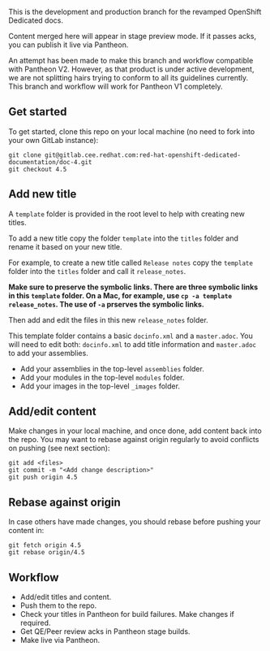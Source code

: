 This is the development and production branch for the revamped OpenShift Dedicated docs.

Content merged here will appear in stage preview mode. If it passes acks, you can publish it live via Pantheon.

An attempt has been made to make this branch and workflow compatible with Pantheon V2. However, as that product is under active development, we are not splitting hairs trying to conform to all its guidelines currently. This branch and workflow will work for Pantheon V1 completely.

## Get started
To get started, clone this repo on your local machine (no need to fork into your own GitLab instance):

```
git clone git@gitlab.cee.redhat.com:red-hat-openshift-dedicated-documentation/doc-4.git
git checkout 4.5
```

## Add new title
A `template` folder is provided in the root level to help with creating new titles.

To add a new title copy the folder `template` into the `titles` folder and rename it based on your new title.

For example, to create a new title called `Release notes` copy the `template` folder into the `titles` folder and call it `release_notes`.

**Make sure to preserve the symbolic links. There are three symbolic links in this `template` folder. On a Mac, for example, use `cp -a template release_notes`. The use of `-a` prserves the symbolic links.**

Then add and edit the files in this new `release_notes` folder.

This template folder contains a basic `docinfo.xml` and a `master.adoc`. You will need to edit both: `docinfo.xml` to add title information and `master.adoc` to add your assemblies.

* Add your assemblies in the top-level `assemblies` folder.
* Add your modules in the top-level `modules` folder.
* Add your images in the top-level `_images` folder.

## Add/edit content
Make changes in your local machine, and once done, add content back into the repo. You may want to rebase against origin regularly to avoid conflicts on pushing (see next section):

```
git add <files>
git commit -m "<Add change description>"
git push origin 4.5
```

## Rebase against origin
In case others have made changes, you should rebase before pushing your content in:

```
git fetch origin 4.5
git rebase origin/4.5
```
## Workflow

* Add/edit titles and content.
* Push them to the repo.
* Check your titles in Pantheon for build failures. Make changes if required.
* Get QE/Peer review acks in Pantheon stage builds.
* Make live via Pantheon.
